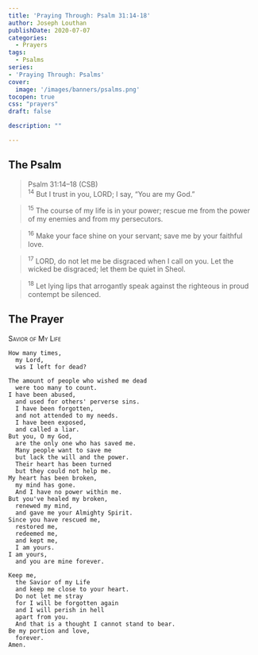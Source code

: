 ```yaml
---
title: 'Praying Through: Psalm 31:14-18'
author: Joseph Louthan
publishDate: 2020-07-07
categories:
  - Prayers
tags:
  - Psalms
series:
- 'Praying Through: Psalms'
cover:
  image: '/images/banners/psalms.png'
tocopen: true
css: "prayers"
draft: false

description: ""

---
```

## The Psalm

>Psalm 31:14–18 (CSB)  
><sup>14</sup> But I trust in you, LORD; I say, “You are my God.” 

><sup>15</sup> The course of my life is in your power; rescue me from the power of my enemies and from my persecutors. 

><sup>16</sup> Make your face shine on your servant; save me by your faithful love. 

><sup>17</sup> LORD, do not let me be disgraced when I call on you. Let the wicked be disgraced; let them be quiet in Sheol. 

><sup>18</sup> Let lying lips that arrogantly speak against the righteous in proud contempt be silenced.

## The Prayer

<div style="font-variant: small-caps;">Savior of My Life</div>

```text
How many times,
  my Lord,
  was I left for dead?

The amount of people who wished me dead
  were too many to count.
I have been abused,
  and used for others' perverse sins.
  I have been forgotten,
  and not attended to my needs.
  I have been exposed,
  and called a liar.
But you, O my God,
  are the only one who has saved me.
  Many people want to save me
  but lack the will and the power.
  Their heart has been turned
  but they could not help me.
My heart has been broken,
  my mind has gone.
  And I have no power within me.
But you've healed my broken,
  renewed my mind,
  and gave me your Almighty Spirit.
Since you have rescued me,
  restored me,
  redeemed me,
  and kept me,
  I am yours.
I am yours,
  and you are mine forever.

Keep me,
  the Savior of my Life
  and keep me close to your heart.
  Do not let me stray
  for I will be forgotten again
  and I will perish in hell
  apart from you.
  And that is a thought I cannot stand to bear.
Be my portion and love,
  forever.
Amen.

```
